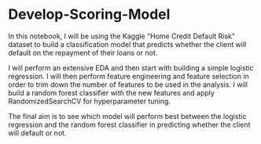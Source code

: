 # Develop-Scoring-Model

In this notebook, I will be using the Kaggle "Home Credit Default Risk" dataset to build a classification model that predicts whether the client will default on the repayment of their loans or not.

I will perform an extensive EDA and then start with building a simple logistic regression. I will then perform feature engineering and feature selection in order to trim down the number of features to be used in the analysis. I will build a random forest classifier with the new features and apply RandomizedSearchCV for hyperparameter tuning.

The final aim is to see which model will perform best between the logistic regression and the random forest classifier in predicting whether the client will default or not.
